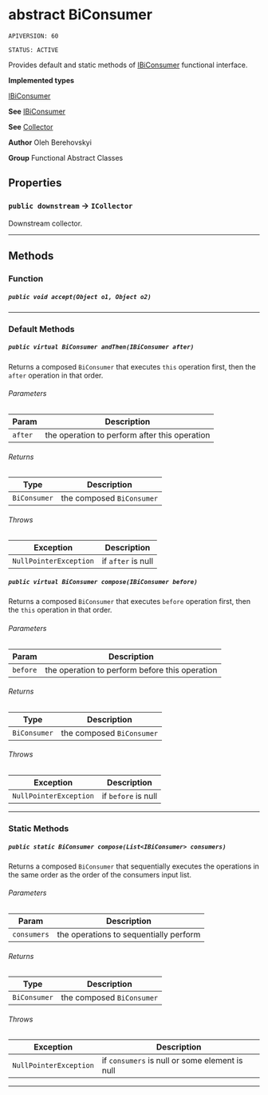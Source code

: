 # abstract BiConsumer

`APIVERSION: 60`

`STATUS: ACTIVE`

Provides default and static methods of
[IBiConsumer](/docs/Functional-Interfaces/IBiConsumer.md) functional interface.


**Implemented types**

[IBiConsumer](/docs/Functional-Interfaces/IBiConsumer.md)


**See** [IBiConsumer](/docs/Functional-Interfaces/IBiConsumer.md)


**See** [Collector](/docs/Functional-Abstract-Classes/Collector.md)


**Author** Oleh Berehovskyi


**Group** Functional Abstract Classes

## Properties

### `public downstream` → `ICollector`


Downstream collector.

---
## Methods
### Function
##### `public void accept(Object o1, Object o2)`
---
### Default Methods
##### `public virtual BiConsumer andThen(IBiConsumer after)`

Returns a composed `BiConsumer` that executes `this` operation first, then the `after` operation in that order.

###### Parameters

|Param|Description|
|---|---|
|`after`|the operation to perform after this operation|

###### Returns

|Type|Description|
|---|---|
|`BiConsumer`|the composed `BiConsumer`|

###### Throws

|Exception|Description|
|---|---|
|`NullPointerException`|if `after` is null|

##### `public virtual BiConsumer compose(IBiConsumer before)`

Returns a composed `BiConsumer` that executes `before` operation first, then the `this` operation in that order.

###### Parameters

|Param|Description|
|---|---|
|`before`|the operation to perform before this operation|

###### Returns

|Type|Description|
|---|---|
|`BiConsumer`|the composed `BiConsumer`|

###### Throws

|Exception|Description|
|---|---|
|`NullPointerException`|if `before` is null|

---
### Static Methods
##### `public static BiConsumer compose(List<IBiConsumer> consumers)`

Returns a composed `BiConsumer` that sequentially executes the operations in the same order as the order of the consumers input list.

###### Parameters

|Param|Description|
|---|---|
|`consumers`|the operations to sequentially perform|

###### Returns

|Type|Description|
|---|---|
|`BiConsumer`|the composed `BiConsumer`|

###### Throws

|Exception|Description|
|---|---|
|`NullPointerException`|if `consumers` is null or some element is null|

---
